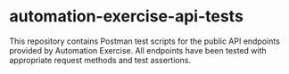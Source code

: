 # automation-exercise-api-tests
This repository contains Postman test scripts for the public API endpoints provided by Automation Exercise. All endpoints have been tested with appropriate request methods and test assertions.
